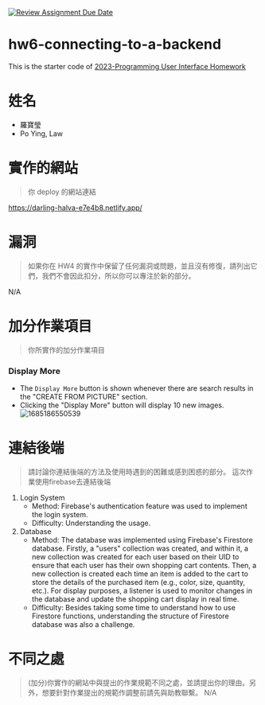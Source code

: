 [![Review Assignment Due Date](https://classroom.github.com/assets/deadline-readme-button-24ddc0f5d75046c5622901739e7c5dd533143b0c8e959d652212380cedb1ea36.svg)](https://classroom.github.com/a/v4VHUSr5)
# hw6-connecting-to-a-backend
This is the starter code of [2023-Programming User Interface Homework](https://hackmd.io/@akairisu/Sy8CUT3m3)




# 姓名
- 羅寶瑩
- Po Ying, Law

# 實作的網站
> 你 deploy 的網站連結

https://darling-halva-e7e4b8.netlify.app/

# 漏洞
> 如果你在 HW4 的實作中保留了任何漏洞或問題，並且沒有修復，請列出它們，我們不會因此扣分，所以你可以專注於新的部分。

N/A

# 加分作業項目
> 你所實作的加分作業項目

### Display More
- The `Display More` button is shown whenever there are search results in the "CREATE FROM PICTURE" section.
- Clicking the "Display More" button will display 10 new images.
![1685186550539](https://github.com/Computational-Physicality-Lab/hw6-connecting-to-a-backend-yingying0906/assets/30721578/7b2b5871-80a7-4be8-81cd-c65562ddb89e)



# 連結後端
> 請討論你連結後端的方法及使用時遇到的困難或感到困惑的部分。
這次作業使用firebase去連結後端
1. Login System
    - Method: Firebase's authentication feature was used to implement the login system.
    - Difficulty: Understanding the usage.
2. Database
    - Method: The database was implemented using Firebase's Firestore database. Firstly, a "users" collection was created, and within it, a new collection was created for each user based on their UID to ensure that each user has their own shopping cart contents. Then, a new collection is created each time an item is added to the cart to store the details of the purchased item (e.g., color, size, quantity, etc.). For display purposes, a listener is used to monitor changes in the database and update the shopping cart display in real time.
    - Difficulty: Besides taking some time to understand how to use Firestore functions, understanding the structure of Firestore database was also a challenge.

# 不同之處
> (加分)你實作的網站中與提出的作業規範不同之處，並請提出你的理由。另外，想要針對作業提出的規範作調整前請先與助教聯繫。
N/A
